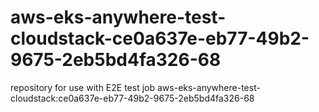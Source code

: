 # aws-eks-anywhere-test-cloudstack-ce0a637e-eb77-49b2-9675-2eb5bd4fa326-68
repository for use with E2E test job aws-eks-anywhere-test-cloudstack:ce0a637e-eb77-49b2-9675-2eb5bd4fa326-68
